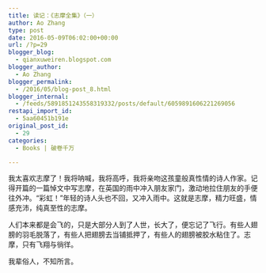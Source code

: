 ```yaml
---
title: 读记：《志摩全集》（一）
author: Ao Zhang
type: post
date: 2016-05-09T06:02:00+00:00
url: /?p=29
blogger_blog:
  - qianxuweiren.blogspot.com
blogger_author:
  - Ao Zhang
blogger_permalink:
  - /2016/05/blog-post_8.html
blogger_internal:
  - /feeds/5891851243558319332/posts/default/6059891606221269056
restapi_import_id:
  - 5aa60451b191e
original_post_id:
  - 29
categories:
  - Books | 破卷千万

---
```

我太喜欢志摩了！我将呐喊，我将高呼，我将亲吻这孩童般真性情的诗人作家。记得开篇的一篇悼文中写志摩，在英国的雨中冲入朋友家门，激动地拉住朋友的手便往外冲。“彩虹！”年轻的诗人头也不回，又冲入雨中。这就是志摩，精力旺盛，情感充沛，纯真至性的志摩。

人们本来都是会飞的，只是大部分人到了人世，长大了，便忘记了飞行。有些人翅膀的羽毛脱落了，有些人把翅膀去当铺抵押了，有些人的翅膀被胶水粘住了。志摩，只有飞翔与徜徉。

我辈俗人，不知所言。